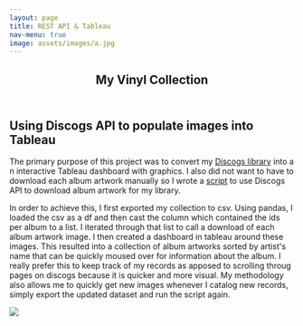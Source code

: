 ```yaml
---
layout: page
title: REST API & Tableau
nav-menu: true
image: assets/images/a.jpg
---
```


<!-- Main -->
<div id="main" class="alt">

<!-- One -->
<section id="one">
	<div class="inner">
		<header class="major">
			<h1>My Vinyl Collection</h1>
		</header>

<!-- Content -->
<h2 id="content">Using Discogs API to populate images into Tableau</h2>
<p> The primary purpose of this project was to convert my <a href="https://www.discogs.com/user/41-14/collection">Discogs library</a> into a n interactive Tableau dashboard with graphics. I also did not want to have to download each album artwork manually so I wrote a 
<a href="https://github.com/41-14/41-14.github.io/blob/master/AlbumArtGet.py">script</a> to use Discogs API to download album artwork for my library. </p>
<p>In order to achieve this, I first exported my collection to csv. Using pandas, I loaded the csv as a df and then cast the column which contained the ids per album to a list. I iterated through that list to call a download of each album artwork image. I then created a dashboard in tableau around these images.
This resulted into a collection of album artworks sorted by artist's name that can be quickly moused over for information about the album. I really prefer this to keep track of my records as apposed to scrolling throug pages on discogs because it is quicker and more visual. My methodology also allows me to quickly get new images whenever I catalog new records, simply export the updated dataset and run the script again.</p>
<div class='tableauPlaceholder' id='viz1592845689741' style='position: relative'><noscript><a href='#'><img alt=' ' src='https:&#47;&#47;public.tableau.com&#47;static&#47;images&#47;vi&#47;vinylcollection&#47;Dashboard1&#47;1_rss.png' style='border: none' /></a></noscript><object class='tableauViz'  style='display:none;'><param name='host_url' value='https%3A%2F%2Fpublic.tableau.com%2F' /> <param name='embed_code_version' value='3' /> <param name='site_root' value='' /><param name='name' value='vinylcollection&#47;Dashboard1' /><param name='tabs' value='no' /><param name='toolbar' value='yes' /><param name='static_image' value='https:&#47;&#47;public.tableau.com&#47;static&#47;images&#47;vi&#47;vinylcollection&#47;Dashboard1&#47;1.png' /> <param name='animate_transition' value='yes' /><param name='display_static_image' value='yes' /><param name='display_spinner' value='yes' /><param name='display_overlay' value='yes' /><param name='display_count' value='yes' /><param name='language' value='en' /><param name='filter' value='publish=yes' /></object></div>                <script type='text/javascript'>                    var divElement = document.getElementById('viz1592845689741');                    var vizElement = divElement.getElementsByTagName('object')[0];                    if ( divElement.offsetWidth > 800 ) { vizElement.style.width='100%';vizElement.style.height='407px';} else if ( divElement.offsetWidth > 500 ) { vizElement.style.width='100%';vizElement.style.height=(divElement.offsetWidth*0.75)+'px';} else { vizElement.style.width='100%';vizElement.style.height='727px';}                     var scriptElement = document.createElement('script');                    scriptElement.src = 'https://public.tableau.com/javascripts/api/viz_v1.js';                    vizElement.parentNode.insertBefore(scriptElement, vizElement);                </script>
</div>